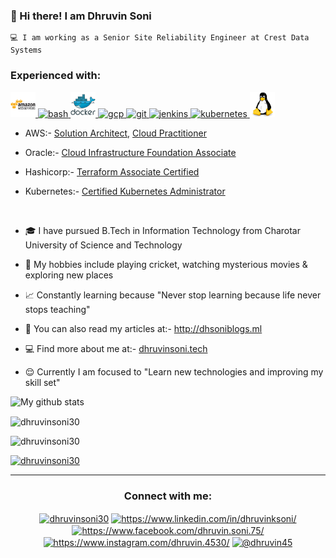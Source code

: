 ### 👋 Hi there! I am Dhruvin Soni

    💻 I am working as a Senior Site Reliability Engineer at Crest Data Systems
<h3 align="left">Experienced with:</h3>
<p align="left"> <a href="https://aws.amazon.com" target="_blank"> <img src="https://raw.githubusercontent.com/devicons/devicon/master/icons/amazonwebservices/amazonwebservices-original-wordmark.svg" alt="aws" width="40" height="40"/> </a> <a href="https://www.gnu.org/software/bash/" target="_blank"> <img src="https://www.vectorlogo.zone/logos/gnu_bash/gnu_bash-icon.svg" alt="bash" width="40" height="40"/> </a> <a href="https://www.docker.com/" target="_blank"> <img src="https://raw.githubusercontent.com/devicons/devicon/master/icons/docker/docker-original-wordmark.svg" alt="docker" width="40" height="40"/> </a> <a href="https://cloud.google.com" target="_blank"> <img src="https://www.vectorlogo.zone/logos/google_cloud/google_cloud-icon.svg" alt="gcp" width="40" height="40"/> </a> <a href="https://git-scm.com/" target="_blank"> <img src="https://www.vectorlogo.zone/logos/git-scm/git-scm-icon.svg" alt="git" width="40" height="40"/> </a> <a href="https://www.jenkins.io" target="_blank"> <img src="https://www.vectorlogo.zone/logos/jenkins/jenkins-icon.svg" alt="jenkins" width="40" height="40"/> </a> <a href="https://kubernetes.io" target="_blank"> <img src="https://www.vectorlogo.zone/logos/kubernetes/kubernetes-icon.svg" alt="kubernetes" width="40" height="40"/> </a> <a href="https://www.linux.org/" target="_blank"> <img src="https://raw.githubusercontent.com/devicons/devicon/master/icons/linux/linux-original.svg" alt="linux" width="40" height="40"/> </a> </p>


   - AWS:- [Solution Architect](https://drive.google.com/file/d/1AaCJ-p1tVeyGIqJHsOra04Q5v9dukhNg/view?usp=sharing), [Cloud Practitioner](https://drive.google.com/file/d/1qA76FJ57ZBJ_RCURuW-w1g7HCx3DiHAk/view?usp=sharing)

  - Oracle:- [Cloud Infrastructure Foundation Associate](https://drive.google.com/file/d/1gqKZ71T06pPUHHnkgNa9EfrUgI5covZ6/view?usp=sharing)

  - Hashicorp:- [Terraform Associate Certified](https://drive.google.com/file/d/1JD41pZeyQ39n0TWZ7Z5dSzwt3Ll3UM7_/view?usp=sharing)

  - Kubernetes:- [Certified Kubernetes Administrator](https://drive.google.com/file/d/1JAtCWFOl5CYcTthqaMOcoSW2b9t2BixF/view?usp=sharing)
  
<br>

- 🎓 I have pursued B.Tech in Information Technology from Charotar University of Science and Technology

- 🏏 My hobbies include playing cricket, watching mysterious movies & exploring new places

- 📈 Constantly learning because "Never stop learning because life never stops teaching"

- 📑 You can also read my articles at:- http://dhsoniblogs.ml

- 💻 Find more about me at:- [dhruvinsoni.tech](https://dhruvinsoni.s3.ap-south-1.amazonaws.com/index.html)

- 😌 Currently I am focused to "Learn new technologies and improving my skill set"

![My github stats](https://github-readme-stats.vercel.app/api?username=DhruvinSoni30&show_icons=true) 

<p><img align="center" src="https://github-readme-streak-stats.herokuapp.com/?user=dhruvinsoni30&" alt="dhruvinsoni30" /></p>

<p align="left"> <img src="https://komarev.com/ghpvc/?username=dhruvinsoni30&label=Profile%20views&color=0e75b6&style=flat" alt="dhruvinsoni30" /> </p>

<p align="left"> <a href="https://github.com/ryo-ma/github-profile-trophy"><img src="https://github-profile-trophy.vercel.app/?username=dhruvinsoni30" alt="dhruvinsoni30" /></a> </p>

<hr>
<h3 align="center">Connect with me:</h3>
<p align="center">
<a href="https://twitter.com/dhruvinsoni30" target="blank"><img align="center" src="https://raw.githubusercontent.com/rahuldkjain/github-profile-readme-generator/master/src/images/icons/Social/twitter.svg" alt="dhruvinsoni30" height="30" width="40" /></a>
<a href="https://linkedin.com/in/https://www.linkedin.com/in/dhruvinksoni/" target="blank"><img align="center" src="https://raw.githubusercontent.com/rahuldkjain/github-profile-readme-generator/master/src/images/icons/Social/linked-in-alt.svg" alt="https://www.linkedin.com/in/dhruvinksoni/" height="30" width="40" /></a>
<a href="https://fb.com/https://www.facebook.com/dhruvin.soni.75/" target="blank"><img align="center" src="https://raw.githubusercontent.com/rahuldkjain/github-profile-readme-generator/master/src/images/icons/Social/facebook.svg" alt="https://www.facebook.com/dhruvin.soni.75/" height="30" width="40" /></a>
<a href="https://instagram.com/https://www.instagram.com/dhruvin.4530/" target="blank"><img align="center" src="https://raw.githubusercontent.com/rahuldkjain/github-profile-readme-generator/master/src/images/icons/Social/instagram.svg" alt="https://www.instagram.com/dhruvin.4530/" height="30" width="40" /></a>
<a href="https://medium.com/@dksoni4530" target="blank"><img align="center" src="https://raw.githubusercontent.com/rahuldkjain/github-profile-readme-generator/master/src/images/icons/Social/medium.svg" alt="@dhruvin45" height="30" width="40" /></a>
</p>

